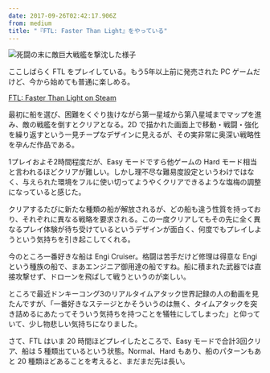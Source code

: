 ```yaml
---
date: 2017-09-26T02:42:17.906Z
from: medium
title: "『FTL: Faster Than Light』をやっている"
---
```


![死闘の末に敵巨大戦艦を撃沈した様子](https://cdn-images-1.medium.com/max/800/1*brNiWqamOHI-TDo4JHDOSQ.png "死闘の末に敵巨大戦艦を撃沈した様子")

ここしばらく FTL をプレイしている。もう5年以上前に発売された PC ゲームだけど、今から始めても普通に楽しめる。

[FTL: Faster Than Light on Steam](http://store.steampowered.com/app/212680/FTL_Faster_Than_Light/)

最初に船を選び、困難をくぐり抜けながら第一星域から第八星域までマップを進み、敵の戦艦を倒すとクリアとなる。2D で描かれた画面上で移動・戦闘・強化を繰り返すという一見チープなデザインに見えるが、その実非常に奥深い戦略性を孕んだ作品である。

1プレイおよそ2時間程度だが、Easy モードですら他ゲームの Hard モード相当と言われるほどクリアが難しい。しかし理不尽な難易度設定というわけではなく、与えられた環境をフルに使い切ってようやくクリアできるような塩梅の調整になっていると感じた。

クリアするたびに新たな種類の船が解放されるが、どの船も違う性質を持っており、それぞれに異なる戦略を要求される。この一度クリアしてもその先に全く異なるプレイ体験が待ち受けているというデザインが面白く、何度でもプレイしようという気持ちを引き起こしてくれる。

今のところ一番好きな船は Engi Cruiser。格闘は苦手だけど修理は得意な Engi という種族の船で、まあエンジニア御用達の船ですね。船に積まれた武器では直接攻撃せず、ドローンを飛ばして戦うというのが楽しい。

ところで最近ドンキーコング3のリアルタイムアタック世界記録の人の動画を見たんですが、「一番好きなステージとかそういうのは無く、タイムアタックを突き詰めるにあたってそういう気持ちを持つことを犠牲にしてしまった」と仰っていて、少し物悲しい気持ちになりました。

さて、FTL はいま 20 時間ほどプレイしたところで、Easy モードで合計3回クリア、船は 5 種類出ているという状態。Normal、Hard もあり、船のパターンもあと 20 種類ほどあることを考えると、まだまだ先は長い。
